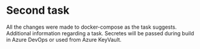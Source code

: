 # Second task

All the changes were made to docker-compose as the task suggests.
Additional information regarding a task.
Secretes will be passed during build in Azure DevOps or used from Azure KeyVault.
